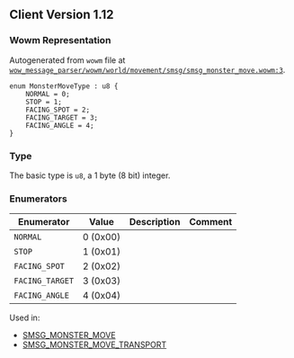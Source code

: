 ## Client Version 1.12

### Wowm Representation

Autogenerated from `wowm` file at [`wow_message_parser/wowm/world/movement/smsg/smsg_monster_move.wowm:3`](https://github.com/gtker/wow_messages/tree/main/wow_message_parser/wowm/world/movement/smsg/smsg_monster_move.wowm#L3).

```rust,ignore
enum MonsterMoveType : u8 {
    NORMAL = 0;
    STOP = 1;
    FACING_SPOT = 2;
    FACING_TARGET = 3;
    FACING_ANGLE = 4;
}
```
### Type
The basic type is `u8`, a 1 byte (8 bit) integer.
### Enumerators
| Enumerator | Value  | Description | Comment |
| --------- | -------- | ----------- | ------- |
| `NORMAL` | 0 (0x00) |  |  |
| `STOP` | 1 (0x01) |  |  |
| `FACING_SPOT` | 2 (0x02) |  |  |
| `FACING_TARGET` | 3 (0x03) |  |  |
| `FACING_ANGLE` | 4 (0x04) |  |  |

Used in:
* [SMSG_MONSTER_MOVE](smsg_monster_move.md)
* [SMSG_MONSTER_MOVE_TRANSPORT](smsg_monster_move_transport.md)
